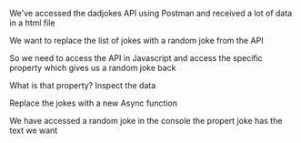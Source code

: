 We've accessed the dadjokes API using Postman and received a lot of data in a html file

We want to replace the list of jokes with a random joke from the API

So we need to access the API in Javascript and access the specific property which gives us a random joke back

What is that property? Inspect the data

Replace the jokes with a new Async function

We have accessed a random joke in the console
the propert joke has the text we want
